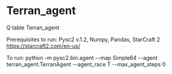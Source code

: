 # Terran_agent
 Q table Terran_agent


Prerequisites to run:
Pysc2 v.1.2,
Numpy,
Pandas,
StarCraft 2 https://starcraft2.com/en-us/

To run:
python -m pysc2.bin.agent --map Simple64 --agent terran_agent.TerranAgent --agent_race T --max_agent_steps 0
